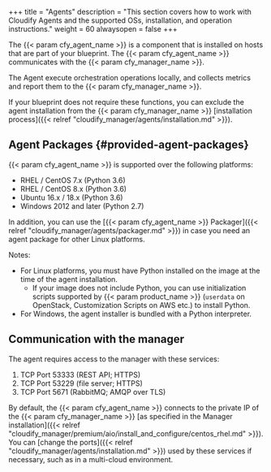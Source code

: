 +++
title = "Agents"
description = "This section covers how to work with Cloudify Agents and the supported OSs, installation, and operation instructions."
weight = 60
alwaysopen = false
+++

The {{< param cfy_agent_name >}} is a component that is installed on hosts that are part of your blueprint. The {{< param cfy_agent_name >}} communicates with the {{< param cfy_manager_name >}}.

The Agent execute orchestration operations locally, and collects metrics and report them to the {{< param cfy_manager_name >}}.

If your blueprint does not require these functions, you can exclude the agent installation from the {{< param cfy_manager_name >}} [installation process]({{< relref "cloudify_manager/agents/installation.md" >}}).

## Agent Packages {#provided-agent-packages}

{{< param cfy_agent_name >}} is supported over the following platforms:

* RHEL / CentOS 7.x (Python 3.6)
* RHEL / CentOS 8.x (Python 3.6)
* Ubuntu 16.x / 18.x (Python 3.6)
* Windows 2012 and later (Python 2.7)

In addition, you can use the [{{< param cfy_agent_name >}} Packager]({{< relref "cloudify_manager/agents/packager.md" >}}) in case you need an agent package for other Linux platforms.

Notes:

* For Linux platforms, you must have Python installed on the image at the time of the agent installation.
  * If your image does not include Python, you can use initialization scripts supported by {{< param product_name >}} (`userdata` on OpenStack, Customization Scripts on AWS etc.) to install Python.
* For Windows, the agent installer is bundled with a Python interpreter.

## Communication with the manager

The agent requires access to the manager with these services:

1. TCP Port 53333 (REST API; HTTPS)
2. TCP Port 53229 (file server; HTTPS)
3. TCP Port 5671 (RabbitMQ; AMQP over TLS)

By default, the {{< param cfy_agent_name >}} connects to the private IP of the {{< param cfy_manager_name >}} [as specified in the Manager installation]({{< relref "cloudify_manager/premium/aio/install_and_configure/centos_rhel.md" >}}). You can [change the ports]({{< relref "cloudify_manager/agents/installation.md" >}}) used by these services if necessary, such as in a multi-cloud environment.
